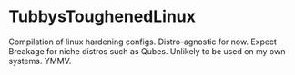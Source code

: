 # TubbysToughenedLinux
Compilation of linux hardening configs. Distro-agnostic for now. Expect Breakage for niche distros such as Qubes. Unlikely to be used on my own systems. YMMV.
